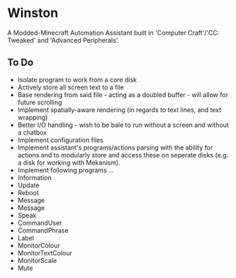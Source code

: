# Winston

A Modded-Minecraft Automation Assistant built in 'Computer Craft'/'CC: Tweaked' and 'Advanced Peripherals'.


## To Do

* Isolate program to work from a core disk
* Actively store all screen text to a file
* Base rendering from said file - acting as a doubled buffer - will allow for future scrolling
* Implement spatially-aware rendering (in regards to text lines, and text wrapping)
* Better I/O handling - wish to be bale to run without a screen and without a chatbox
* Implement configuration files
* Implement assistant's programs/actions parsing with the ability for actions and to modularly store and access these on seperate disks (e.g. a disk for working with Mekanism).
* Implement following programs ... 
* Information
* Update
* Reboot
* Message
* Message
* Speak
* CommandUser
* CommandPhrase
* Label
* MonitorColour
* MonitorTextColour
* MonitorScale
* Mute